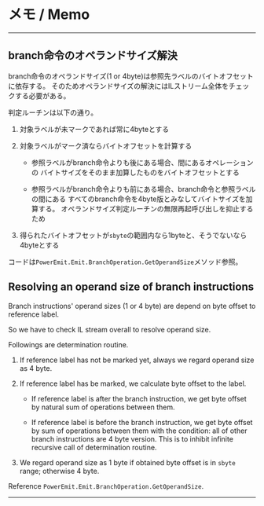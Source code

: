 # メモ / Memo

----

## branch命令のオペランドサイズ解決

branch命令のオペランドサイズ(1 or 4byte)は参照先ラベルのバイトオフセットに依存する。
そのためオペランドサイズの解決にはILストリーム全体をチェックする必要がある。

判定ルーチンは以下の通り。

1. 対象ラベルが未マークであれば常に4byteとする

2. 対象ラベルがマーク済ならバイトオフセットを計算する

   - 参照ラベルがbranch命令よりも後にある場合、間にあるオペレーションの
     バイトサイズをそのまま加算したものをバイトオフセットとする

   - 参照ラベルがbranch命令よりも前にある場合、branch命令と参照ラベルの間にある
     すべてのbranch命令を4byte版とみなしてバイトサイズを加算する。
     オペランドサイズ判定ルーチンの無限再起呼び出しを抑止するため

3. 得られたバイトオフセットが`sbyte`の範囲内なら1byteと、そうでないなら4byteとする

コードは`PowerEmit.Emit.BranchOperation.GetOperandSize`メソッド参照。

## Resolving an operand size of branch instructions

Branch instructions' operand sizes (1 or 4 byte) are depend on byte offset to reference label.

So we have to check IL stream overall to resolve operand size.

Followings are determination routine.

1. If reference label has not be marked yet, always we regard operand size as 4 byte.

2. If reference label has be marked, we calculate byte offset to the label.

   - If reference label is after the branch instruction,
     we get byte offset by natural sum of operations between them.

   - If reference label is before the branch instruction,
     we get byte offset by sum of operations between them with the condition:
     all of other branch instructions are 4 byte version.
     This is to inhibit infinite recursive call of determination routine.

3. We regard operand size as 1 byte if obtained byte offset is in `sbyte` range;
   otherwise 4 byte.

Reference `PowerEmit.Emit.BranchOperation.GetOperandSize`.

----
